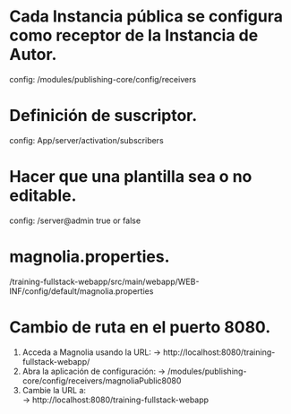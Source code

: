 # Cada Instancia pública se configura como receptor de la Instancia de Autor.
config: /modules/publishing-core/config/receivers

# Definición de suscriptor.
config: App/server/activation/subscribers

# Hacer que una plantilla sea o no editable.
config: /server@admin true or false

# magnolia.properties.
/training-fullstack-webapp/src/main/webapp/WEB-INF/config/default/magnolia.properties

# Cambio de ruta en el puerto 8080.
1. Acceda a Magnolia usando la URL: 
    -> http://localhost:8080/training-fullstack-webapp/
2. Abra la aplicación de configuración: 
    -> /modules/publishing-core/config/receivers/magnoliaPublic8080
3. Cambie la URL a:  
    -> http://localhost:8080/training-fullstack-webapp